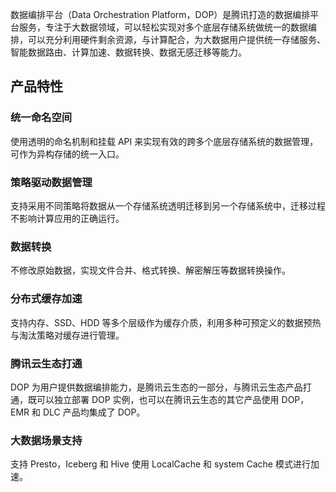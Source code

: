 数据编排平台（Data Orchestration Platform，DOP）是腾讯打造的数据编排平台服务，专注于大数据领域，可以轻松实现对多个底层存储系统做统一的数据编排，可以充分利用硬件剩余资源，与计算配合，为大数据用户提供统一存储服务、智能数据路由、计算加速、数据转换、数据无感迁移等能力。

## 产品特性
### 统一命名空间
使用透明的命名机制和挂载 API 来实现有效的跨多个底层存储系统的数据管理，可作为异构存储的统一入口。

### 策略驱动数据管理
支持采用不同策略将数据从一个存储系统透明迁移到另一个存储系统中，迁移过程不影响计算应用的正确运行。

### 数据转换
不修改原始数据，实现文件合并、格式转换、解密解压等数据转换操作。

### 分布式缓存加速
支持内存、SSD、HDD 等多个层级作为缓存介质，利用多种可预定义的数据预热与淘汰策略对缓存进行管理。

### 腾讯云生态打通
DOP 为用户提供数据编排能力，是腾讯云生态的一部分，与腾讯云生态产品打通，既可以独立部署 DOP 实例，也可以在腾讯云生态的其它产品使用 DOP，EMR 和 DLC 产品均集成了 DOP。

### 大数据场景支持
支持 Presto，Iceberg 和 Hive 使用 LocalCache 和 system Cache 模式进行加速。
